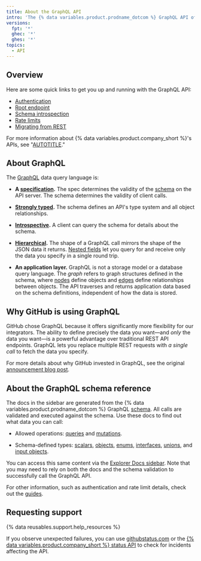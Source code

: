 ```yaml
---
title: About the GraphQL API
intro: 'The {% data variables.product.prodname_dotcom %} GraphQL API offers flexibility and the ability to define precisely the data you want to fetch.'
versions:
  fpt: '*'
  ghec: '*'
  ghes: '*'
topics:
  - API
---
```


## Overview

Here are some quick links to get you up and running with the GraphQL API:

- [Authentication](/graphql/guides/forming-calls-with-graphql#authenticating-with-graphql)
- [Root endpoint](/graphql/guides/forming-calls-with-graphql#the-graphql-endpoint)
- [Schema introspection](/graphql/guides/introduction-to-graphql#discovering-the-graphql-api)
- [Rate limits](/graphql/overview/resource-limitations)
- [Migrating from REST](/graphql/guides/migrating-from-rest-to-graphql)

For more information about {% data variables.product.company_short %}'s APIs, see "[AUTOTITLE](/rest/overview/about-githubs-apis)."

## About GraphQL

The [GraphQL](https://graphql.org/) data query language is:

- **A [specification](https://spec.graphql.org/June2018/).** The spec determines the validity of the [schema](/graphql/guides/introduction-to-graphql#schema) on the API server. The schema determines the validity of client calls.

- **[Strongly typed](#about-the-graphql-schema-reference).** The schema defines an API's type system and all object relationships.

- **[Introspective](/graphql/guides/introduction-to-graphql#discovering-the-graphql-api).** A client can query the schema for details about the schema.

- **[Hierarchical](/graphql/guides/forming-calls-with-graphql).** The shape of a GraphQL call mirrors the shape of the JSON data it returns. [Nested fields](/graphql/guides/migrating-from-rest-to-graphql#example-nesting) let you query for and receive only the data you specify in a single round trip.

- **An application layer.** GraphQL is not a storage model or a database query language. The _graph_ refers to graph structures defined in the schema, where [nodes](/graphql/guides/introduction-to-graphql#node) define objects and [edges](/graphql/guides/introduction-to-graphql#edge) define relationships between objects. The API traverses and returns application data based on the schema definitions, independent of how the data is stored.

## Why GitHub is using GraphQL

GitHub chose GraphQL because it offers significantly more flexibility for our integrators. The ability to define precisely the data you want&mdash;and _only_ the data you want&mdash;is a powerful advantage over traditional REST API endpoints. GraphQL lets you replace multiple REST requests with _a single call_ to fetch the data you specify.

For more details about why GitHub invested in GraphQL, see the original [announcement blog post](https://github.blog/2016-09-14-the-github-graphql-api/).

## About the GraphQL schema reference

The docs in the sidebar are generated from the {% data variables.product.prodname_dotcom %} GraphQL [schema](/graphql/guides/introduction-to-graphql#discovering-the-graphql-api). All calls are validated and executed against the schema. Use these docs to find out what data you can call:

- Allowed operations: [queries](/graphql/reference/queries) and [mutations](/graphql/reference/mutations).

- Schema-defined types: [scalars](/graphql/reference/scalars), [objects](/graphql/reference/objects), [enums](/graphql/reference/enums), [interfaces](/graphql/reference/interfaces), [unions](/graphql/reference/unions), and [input objects](/graphql/reference/input-objects).

You can access this same content via the [Explorer Docs sidebar](/graphql/guides/using-the-explorer#accessing-the-sidebar-docs). Note that you may need to rely on both the docs and the schema validation to successfully call the GraphQL API.

For other information, such as authentication and rate limit details, check out the [guides](/graphql/guides).

## Requesting support

{% data reusables.support.help_resources %}

If you observe unexpected failures, you can use [githubstatus.com](https://www.githubstatus.com/) or the [{% data variables.product.company_short %} status API](https://www.githubstatus.com/api) to check for incidents affecting the API.
